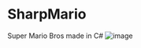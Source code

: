 # SharpMario
 Super Mario Bros made in C#
![image](https://user-images.githubusercontent.com/78733248/177114695-0040fa48-a489-41bb-a351-71353530e295.png)
